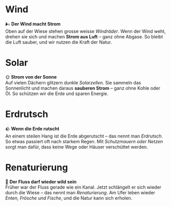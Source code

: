 # Wind  
🌬️ **Der Wind macht Strom**  
Oben auf der Wiese stehen grosse weisse *Windräder*. Wenn der Wind weht, drehen sie sich und machen **Strom aus Luft** – ganz ohne Abgase. So bleibt die Luft sauber, und wir nutzen die Kraft der Natur.

# Solar  
🌞 **Strom von der Sonne**  
Auf vielen Dächern glitzern dunkle *Solarzellen*. Sie sammeln das Sonnenlicht und machen daraus **sauberen Strom** – ganz ohne Kohle oder Öl. So schützen wir die Erde und sparen Energie.

# Erdrutsch  
🪨 **Wenn die Erde rutscht**  
An einem steilen Hang ist die Erde abgerutscht – das nennt man *Erdrutsch*. So etwas passiert oft nach starkem Regen. Mit *Schutzmauern oder Netzen* sorgt man dafür, dass keine Wege oder Häuser verschüttet werden.

# Renaturierung  
🦆 **Der Fluss darf wieder wild sein**  
Früher war der Fluss gerade wie ein Kanal. Jetzt schlängelt er sich wieder durch die Wiese – das nennt man *Renaturierung*. Am Ufer leben wieder *Enten, Frösche und Fische*, und die Natur kann sich erholen.
